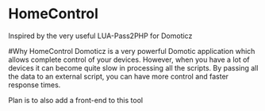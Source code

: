 # HomeControl
Inspired by the very useful LUA-Pass2PHP for Domoticz

#Why HomeControl
Domoticz is a very powerful Domotic application which allows complete control of your devices. However, when you have a lot of devices it can become quite slow in processing all the scripts. By passing all the data to an external script, you can have more control and faster response times.

Plan is to also add a front-end to this tool

